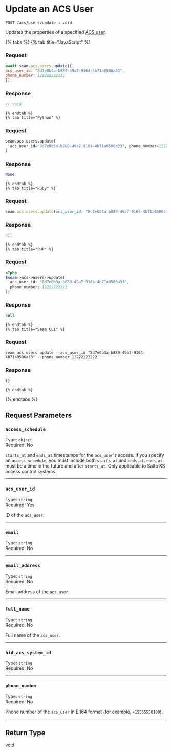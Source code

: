 # Update an ACS User

```
POST /acs/users/update ⇒ void
```

Updates the properties of a specified [ACS user](https://docs.seam.co/latest/capability-guides/access-systems/user-management).

{% tabs %}
    {% tab title="JavaScript" %}
  ### Request
  ```javascript
  await seam.acs.users.update({
  acs_user_id: "8d7e0b3a-b889-49a7-9164-4b71a0506a33",
  phone_number: 12222222222,
});
  ```

  ### Response
  ```javascript
  // void
  ```
    {% endtab %}
    {% tab title="Python" %}
  ### Request
  ```python
  seam.acs.users.update(
    acs_user_id="8d7e0b3a-b889-49a7-9164-4b71a0506a33", phone_number=12222222222
)
  ```

  ### Response
  ```python
  None
  ```
    {% endtab %}
    {% tab title="Ruby" %}
  ### Request
  ```ruby
  seam.acs.users.update(acs_user_id: "8d7e0b3a-b889-49a7-9164-4b71a0506a33", phone_number: 12222222222)
  ```

  ### Response
  ```ruby
  nil
  ```
    {% endtab %}
    {% tab title="PHP" %}
  ### Request
  ```php
  <?php
$seam->acs->users->update(
    acs_user_id: "8d7e0b3a-b889-49a7-9164-4b71a0506a33",
    phone_number: 12222222222
);
  ```

  ### Response
  ```php
  null
  ```
    {% endtab %}
    {% tab title="Seam CLI" %}
  ### Request
  ```seam_cli
  seam acs users update --acs_user_id "8d7e0b3a-b889-49a7-9164-4b71a0506a33" --phone_number 12222222222
  ```

  ### Response
  ```seam_cli
  {}
  ```
    {% endtab %}
{% endtabs %}

## Request Parameters

### `access_schedule`

Type: `object`\
Required: No

`starts_at` and `ends_at` timestamps for the `acs_user`'s access. If you specify an `access_schedule`, you must include both `starts_at` and `ends_at`. `ends_at` must be a time in the future and after `starts_at`. Only applicable to Salto KS access control systems.

---

### `acs_user_id`

Type: `string`\
Required: Yes

ID of the `acs_user`.

---

### `email`

Type: `string`\
Required: No



---

### `email_address`

Type: `string`\
Required: No

Email address of the `acs_user`.

---

### `full_name`

Type: `string`\
Required: No

Full name of the `acs_user`.

---

### `hid_acs_system_id`

Type: `string`\
Required: No



---

### `phone_number`

Type: `string`\
Required: No

Phone number of the `acs_user` in E.164 format (for example, `+15555550100`).

---

## Return Type

void
